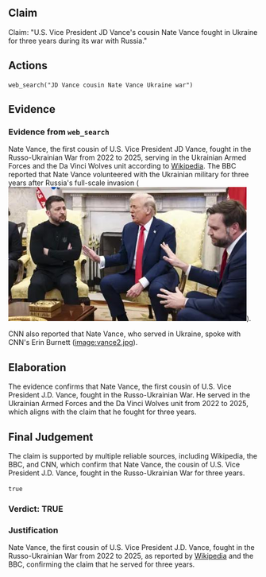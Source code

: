 ## Claim
Claim: "U.S. Vice President JD Vance's cousin Nate Vance fought in Ukraine for three years during its war with Russia."

## Actions
```
web_search("JD Vance cousin Nate Vance Ukraine war")
```

## Evidence
### Evidence from `web_search`
Nate Vance, the first cousin of U.S. Vice President JD Vance, fought in the Russo-Ukrainian War from 2022 to 2025, serving in the Ukrainian Armed Forces and the Da Vinci Wolves unit according to [Wikipedia](https://en.wikipedia.org/wiki/Nate_Vance). The BBC reported that Nate Vance volunteered with the Ukrainian military for three years after Russia's full-scale invasion (![image 516](media/2025-08-06_17-44-1754502273-660934.jpg)).

CNN also reported that Nate Vance, who served in Ukraine, spoke with CNN's Erin Burnett (<image:vance2.jpg>).


## Elaboration
The evidence confirms that Nate Vance, the first cousin of U.S. Vice President J.D. Vance, fought in the Russo-Ukrainian War. He served in the Ukrainian Armed Forces and the Da Vinci Wolves unit from 2022 to 2025, which aligns with the claim that he fought for three years.


## Final Judgement
The claim is supported by multiple reliable sources, including Wikipedia, the BBC, and CNN, which confirm that Nate Vance, the cousin of U.S. Vice President J.D. Vance, fought in the Russo-Ukrainian War for three years.

`true`


### Verdict: TRUE

### Justification
Nate Vance, the first cousin of U.S. Vice President J.D. Vance, fought in the Russo-Ukrainian War from 2022 to 2025, as reported by [Wikipedia](https://en.wikipedia.org/wiki/Nate_Vance) and the BBC, confirming the claim that he served for three years.
